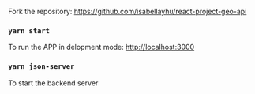 Fork the repository: https://github.com/isabellayhu/react-project-geo-api

### `yarn start`
To run the APP in delopment mode: [http://localhost:3000](http://localhost:3000)

### `yarn json-server`
To start the backend server